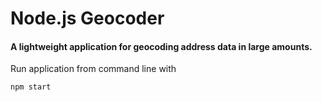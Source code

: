 # Node.js Geocoder
#### A lightweight application for geocoding address data in large amounts.

Run application from command line with
```
npm start
```